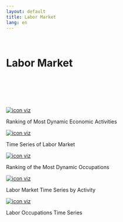 ```yaml
---
layout: default
title: Labor Market
lang: en
---
```


<link rel="stylesheet" href="style.css">

<br>

<h1 class="title-about">Labor Market</h1>

<br>
<br>
<br>
<br>
<br>

<div class="imagens-container">
   <div class="icone-bloco">
    <a href="{{ site.baseurl }}/en/viz/ranking-atividades-economicas-mais-dinamicas" target="_blank" rel="noopener noreferrer">
      <img src="{{ site.baseurl }}/assets/img/icons_viz/icon_rk_atividades_dinamicas.png" alt="icon viz">
    </a><br>
    <p>Ranking of Most Dynamic Economic Activities</p>
   </div>
   <div class="icone-bloco">
    <a href="{{ site.baseurl }}/en/viz/series-temporais-sobre-o-mercado-de-trabalho-comparativa-com-o-resto-do-brasil" target="_blank" rel="noopener noreferrer">
      <img src="{{ site.baseurl }}/assets/img/icons_viz/icon_ts_mercado_de_trabalho.png" alt="icon viz">
    </a><br>
    <p>Time Series of Labor Market</p>
   </div>
   <div class="icone-bloco">
    <a href="{{ site.baseurl }}/en/viz/ranking-das-ocupacoes-mais-dinamicas" target="_blank" rel="noopener noreferrer">
      <img src="{{ site.baseurl }}/assets/img/icons_viz/icon_rk_ocupacoes-mais-dinamicas.png" alt="icon viz">
    </a><br>
    <p>Ranking of the Most Dynamic Occupations</p>
   </div>
   <div class="icone-bloco">
    <a href="{{ site.baseurl }}/en/viz/series-temporais-mercado-de-trabalho-cnae" target="_blank" rel="noopener noreferrer">
      <img src="{{ site.baseurl }}/assets/img/icons_viz/icon_ts_mercado_de_trabalho_cnae.png" alt="icon viz">
    </a><br>
    <p>Labor Market Time Series by Activity</p>
   </div>
   <div class="icone-bloco">
    <a href="{{ site.baseurl }}/en/viz/serie-temporal-das-ocupacoes-no-trabalho" target="_blank" rel="noopener noreferrer">
      <img src="{{ site.baseurl }}/assets/img/icons_viz/icon_ts_ocupacoes.png" alt="icon viz">
    </a><br>
    <p>Labor Occupations Time Series</p>
   </div>
  </div>

<br>
<br>
<br>
<br>
